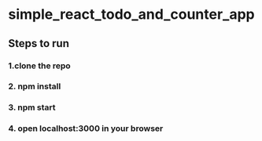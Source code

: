 # simple_react_todo_and_counter_app
## Steps to run
### 1.clone the repo
### 2. npm install
### 3. npm start
### 4. open localhost:3000 in your browser
